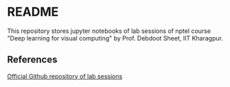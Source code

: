 # README

This repository stores jupyter notebooks of lab sessions of nptel course "Deep learning for visual computing" by Prof. Debdoot Sheet, IIT Kharagpur.

## References

[Official Github repository of lab sessions](https://github.com/iitkliv/dlvcnptel)
